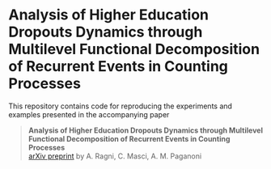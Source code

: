 # Analysis of Higher Education Dropouts Dynamics through Multilevel Functional Decomposition of Recurrent Events in Counting Processes

This repository contains code for reproducing the experiments and examples presented in the accompanying paper

> **Analysis of Higher Education Dropouts Dynamics through Multilevel Functional Decomposition of Recurrent Events in Counting Processes**  
> [arXiv preprint](https://arxiv.org/abs/2411.13370)
> by A. Ragni, C. Masci, A. M. Paganoni
